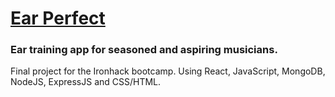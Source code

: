 <a href="https://ear-perfect.netlify.app/"><h1>Ear Perfect</h1></a>

<h3>Ear training app for seasoned and aspiring musicians.</h3>

Final project for the Ironhack bootcamp. Using React, JavaScript, MongoDB, NodeJS, ExpressJS and CSS/HTML.



